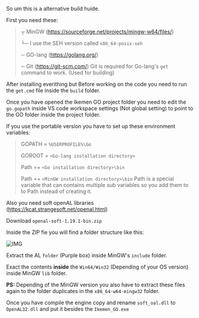 So um this is a alternative build huide.

First you need these:
> ┬ MinGW                           (<https://sourceforge.net/projects/mingw-w64/files/>)
>
> └─ I use the SEH version called ``x86_64-posix-seh``
>
> ─ GO-lang                          (<https://golang.org/>)
>
> ─ Git                                    (<https://git-scm.com/>)
Git is required for Go-lang's ``get`` command to work. (Used for building)

After installing everithing but Before working on the code you need to run the ``get.cmd`` file inside the ``build`` folder.

Once you have opened the Ikemen GO project folder you need to edit the ``go.gopath`` inside VS code workspace settings (Not global setting) to point to the GO folder inside the project folder.

If you use the portable version you have to set up these environment variables:
> GOPATH = ``%USERPROFILE%\Go``
>
> GOROOT = ``<Go-lang installation directory>``
>
> Path =+ ``<Go installation directory>\bin``
>
> Path =+ ``<MinGW installation directory>\bin``
Path is a special variable that can contains multiple sub variables so you add them to to Path instead of creating it.

Also you need soft openAL libraries (<https://kcat.strangesoft.net/openal.html>)

Download ``openal-soft-1.19.1-bin.zip``

Inside the ZIP fie you will find a folder structure like this:

![IMG](https://media.discordapp.net/attachments/233363722934943744/631028770069020693/OpenAL_Soft_folder_structure.png)

Extract the AL ``folder`` (Purple box) inside MinGW's ``include`` folder.

Exact the contents **inside** the ``Win64/Win32`` (Depending of your OS version) inside MinGW ``lib`` folder.

**PS:** Depending of the MinGW version you also have to extract these files again to the folder duplicates in the ``x86_64-w64-mingw32`` folder.

Once you have compile the engine copy and rename ``soft_oal.dll`` to ``OpenAL32.dll`` and put it besides the ``Ikemen_GO.exe``
